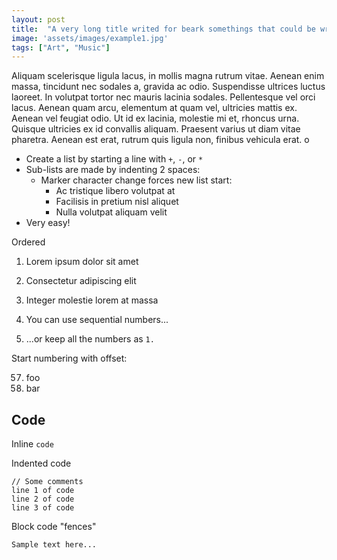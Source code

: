 ```yaml
---
layout: post
title:  "A very long title writed for beark somethings that could be wrong configured. Is it very long?"
image: 'assets/images/example1.jpg'
tags: ["Art", "Music"]
---
```


Aliquam scelerisque ligula lacus, in mollis magna rutrum vitae. Aenean enim massa, tincidunt nec sodales a, gravida ac odio. Suspendisse ultrices luctus laoreet. In volutpat tortor nec mauris lacinia sodales. Pellentesque vel orci lacus. Aenean quam arcu, elementum at quam vel, ultricies mattis ex. Aenean vel feugiat odio. Ut id ex lacinia, molestie mi et, rhoncus urna. Quisque ultricies ex id convallis aliquam. Praesent varius ut diam vitae pharetra. Aenean est erat, rutrum quis ligula non, finibus vehicula erat. o

+ Create a list by starting a line with `+`, `-`, or `*`
+ Sub-lists are made by indenting 2 spaces:
  - Marker character change forces new list start:
    * Ac tristique libero volutpat at
    + Facilisis in pretium nisl aliquet
    - Nulla volutpat aliquam velit
+ Very easy!

Ordered

1. Lorem ipsum dolor sit amet
2. Consectetur adipiscing elit
3. Integer molestie lorem at massa


1. You can use sequential numbers...
1. ...or keep all the numbers as `1.`

Start numbering with offset:

57. foo
1. bar


## Code

Inline `code`

Indented code

    // Some comments
    line 1 of code
    line 2 of code
    line 3 of code


Block code "fences"

```
Sample text here...
```
